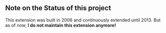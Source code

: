## Note on the Status of this project

This extension was built in 2006 and continuously extended until 2013. But as of now, **I do not maintain this extension anymore!**